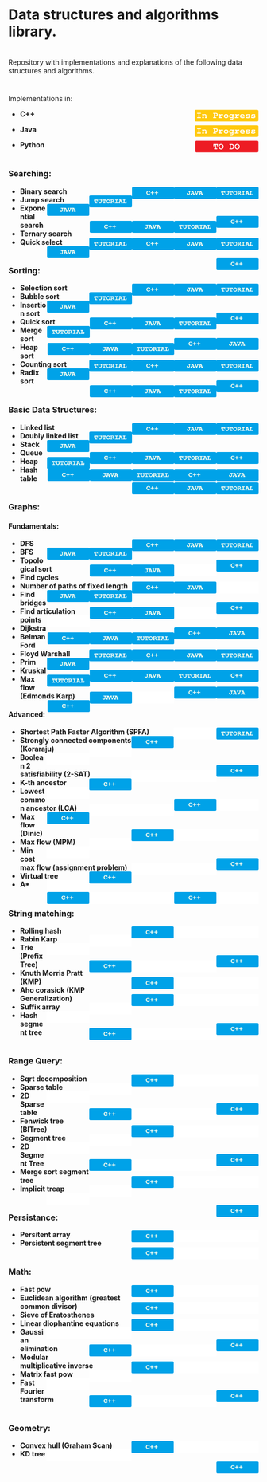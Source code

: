# Data structures and algorithms library.

<br>
Repository with implementations and explanations of the following data structures and algorithms.<br>

#

Implementations in:
- <p display="inline"> 
    <strong>C++</strong>
    <img height="24px" align="right" left="10px" src="https://github.com/mihail-m/CP-implementations/blob/master/resources/InProgress.png">
  </p>
- <p display="inline"> 
    <strong>Java</strong> 
    <img height="24px" align="right" src="https://github.com/mihail-m/CP-implementations/blob/master/resources/InProgress.png">
  </p>
- <p display="inline"> 
    <strong>Python<strong> 
    <img height="24px" align="right" src="https://github.com/mihail-m/CP-implementations/blob/master/resources/ToDo.png">
  </p>
#

### Searching:
  - Binary search <img height="24px" align="right" src="https://github.com/mihail-m/CP-implementations/blob/master/resources/tutorial.png"><img height="24px" align="right"  src="https://github.com/mihail-m/CP-implementations/blob/master/resources/java.png"><img height="24px" align="right" src="https://github.com/mihail-m/CP-implementations/blob/master/resources/C%2B%2B.png">
  - Jump search <img height="24px" align="right" src="https://github.com/mihail-m/CP-implementations/blob/master/resources/tutorial.png"><img height="24px" align="right"  src="https://github.com/mihail-m/CP-implementations/blob/master/resources/java.png"><img height="24px" align="right" src="https://github.com/mihail-m/CP-implementations/blob/master/resources/C%2B%2B.png">
  - Exponential search <img height="24px" align="right" src="https://github.com/mihail-m/CP-implementations/blob/master/resources/tutorial.png"><img height="24px" align="right"  src="https://github.com/mihail-m/CP-implementations/blob/master/resources/java.png"><img height="24px" align="right" src="https://github.com/mihail-m/CP-implementations/blob/master/resources/C%2B%2B.png">
  - Ternary search <img height="24px" align="right" src="https://github.com/mihail-m/CP-implementations/blob/master/resources/tutorial.png"><img height="24px" align="right"  src="https://github.com/mihail-m/CP-implementations/blob/master/resources/java.png"><img height="24px" align="right" src="https://github.com/mihail-m/CP-implementations/blob/master/resources/C%2B%2B.png">
  - Quick select <img height="24px" align="right" src="https://github.com/mihail-m/CP-implementations/blob/master/resources/tutorial.png"><img height="24px" align="right"  src="https://github.com/mihail-m/CP-implementations/blob/master/resources/java.png"><img height="24px" align="right" src="https://github.com/mihail-m/CP-implementations/blob/master/resources/C%2B%2B.png">
  
#

### Sorting:
  - Selection sort <img height="24px" align="right" src="https://github.com/mihail-m/CP-implementations/blob/master/resources/tutorial.png"><img height="24px" align="right"  src="https://github.com/mihail-m/CP-implementations/blob/master/resources/java.png"><img height="24px" align="right" src="https://github.com/mihail-m/CP-implementations/blob/master/resources/C%2B%2B.png">
  - Bubble sort <img height="24px" align="right" src="https://github.com/mihail-m/CP-implementations/blob/master/resources/tutorial.png"><img height="24px" align="right"  src="https://github.com/mihail-m/CP-implementations/blob/master/resources/java.png"><img height="24px" align="right" src="https://github.com/mihail-m/CP-implementations/blob/master/resources/C%2B%2B.png">
  - Insertion sort <img height="24px" align="right" src="https://github.com/mihail-m/CP-implementations/blob/master/resources/tutorial.png"><img height="24px" align="right"  src="https://github.com/mihail-m/CP-implementations/blob/master/resources/java.png"><img height="24px" align="right" src="https://github.com/mihail-m/CP-implementations/blob/master/resources/C%2B%2B.png">
  - Quick sort <img height="24px" align="right" src="https://github.com/mihail-m/CP-implementations/blob/master/resources/tutorial.png"><img height="24px" align="right"  src="https://github.com/mihail-m/CP-implementations/blob/master/resources/java.png"><img height="24px" align="right" src="https://github.com/mihail-m/CP-implementations/blob/master/resources/C%2B%2B.png">
  - Merge sort <img height="24px" align="right" src="https://github.com/mihail-m/CP-implementations/blob/master/resources/tutorial.png"><img height="24px" align="right"  src="https://github.com/mihail-m/CP-implementations/blob/master/resources/java.png"><img height="24px" align="right" src="https://github.com/mihail-m/CP-implementations/blob/master/resources/C%2B%2B.png">
  - Heap sort <img height="24px" align="right" src="https://github.com/mihail-m/CP-implementations/blob/master/resources/tutorial.png"><img height="24px" align="right"  src="https://github.com/mihail-m/CP-implementations/blob/master/resources/java.png"><img height="24px" align="right" src="https://github.com/mihail-m/CP-implementations/blob/master/resources/C%2B%2B.png">
  - Counting sort <img height="24px" align="right" src="https://github.com/mihail-m/CP-implementations/blob/master/resources/tutorial.png"><img height="24px" align="right"  src="https://github.com/mihail-m/CP-implementations/blob/master/resources/java.png"><img height="24px" align="right" src="https://github.com/mihail-m/CP-implementations/blob/master/resources/C%2B%2B.png">
  - Radix sort <img height="24px" align="right" src="https://github.com/mihail-m/CP-implementations/blob/master/resources/tutorial.png"><img height="24px" align="right"  src="https://github.com/mihail-m/CP-implementations/blob/master/resources/java.png"><img height="24px" align="right" src="https://github.com/mihail-m/CP-implementations/blob/master/resources/C%2B%2B.png">
  
#

### Basic Data Structures:
  - Linked list <img height="24px" align="right" src="https://github.com/mihail-m/CP-implementations/blob/master/resources/tutorial.png"><img height="24px" align="right"  src="https://github.com/mihail-m/CP-implementations/blob/master/resources/java.png"><img height="24px" align="right" src="https://github.com/mihail-m/CP-implementations/blob/master/resources/C%2B%2B.png">
  - Doubly linked list <img height="24px" align="right" src="https://github.com/mihail-m/CP-implementations/blob/master/resources/tutorial.png"><img height="24px" align="right"  src="https://github.com/mihail-m/CP-implementations/blob/master/resources/java.png"><img height="24px" align="right" src="https://github.com/mihail-m/CP-implementations/blob/master/resources/C%2B%2B.png">
  - Stack <img height="24px" align="right" src="https://github.com/mihail-m/CP-implementations/blob/master/resources/tutorial.png"><img height="24px" align="right"  src="https://github.com/mihail-m/CP-implementations/blob/master/resources/java.png"><img height="24px" align="right" src="https://github.com/mihail-m/CP-implementations/blob/master/resources/C%2B%2B.png">
  - Queue <img height="24px" align="right" src="https://github.com/mihail-m/CP-implementations/blob/master/resources/tutorial.png"><img height="24px" align="right"  src="https://github.com/mihail-m/CP-implementations/blob/master/resources/java.png"><img height="24px" align="right" src="https://github.com/mihail-m/CP-implementations/blob/master/resources/C%2B%2B.png">
  - Heap <img height="24px" align="right" src="https://github.com/mihail-m/CP-implementations/blob/master/resources/tutorial.png"><img height="24px" align="right"  src="https://github.com/mihail-m/CP-implementations/blob/master/resources/java.png"><img height="24px" align="right" src="https://github.com/mihail-m/CP-implementations/blob/master/resources/C%2B%2B.png">
  - Hash table <img height="24px" align="right" src="https://github.com/mihail-m/CP-implementations/blob/master/resources/tutorial.png"><img height="24px" align="right"  src="https://github.com/mihail-m/CP-implementations/blob/master/resources/java.png"><img height="24px" align="right" src="https://github.com/mihail-m/CP-implementations/blob/master/resources/C%2B%2B.png">
  
#

### Graphs:
#### Fundamentals:
  - DFS <img height="24px" align="right" src="https://github.com/mihail-m/CP-implementations/blob/master/resources/tutorial.png"><img height="24px" align="right"  src="https://github.com/mihail-m/CP-implementations/blob/master/resources/java.png"><img height="24px" align="right" src="https://github.com/mihail-m/CP-implementations/blob/master/resources/C%2B%2B.png">
  - BFS <img height="24px" align="right" src="https://github.com/mihail-m/CP-implementations/blob/master/resources/tutorial.png"><img height="24px" align="right"  src="https://github.com/mihail-m/CP-implementations/blob/master/resources/java.png"><img height="24px" align="right" src="https://github.com/mihail-m/CP-implementations/blob/master/resources/C%2B%2B.png">
  - Topological sort <img height="24px" align="right"  src="https://github.com/mihail-m/CP-implementations/blob/master/resources/emptyLabel.png"><img height="24px" align="right"  src="https://github.com/mihail-m/CP-implementations/blob/master/resources/java.png"><img height="24px" align="right" src="https://github.com/mihail-m/CP-implementations/blob/master/resources/C%2B%2B.png">
  - Find cycles <img height="24px" align="right"  src="https://github.com/mihail-m/CP-implementations/blob/master/resources/emptyLabel.png"><img height="24px" align="right"  src="https://github.com/mihail-m/CP-implementations/blob/master/resources/java.png"><img height="24px" align="right" src="https://github.com/mihail-m/CP-implementations/blob/master/resources/C%2B%2B.png">
  - Number of paths of fixed length <img height="24px" align="right" src="https://github.com/mihail-m/CP-implementations/blob/master/resources/tutorial.png"><img height="24px" align="right"  src="https://github.com/mihail-m/CP-implementations/blob/master/resources/java.png"><img height="24px" align="right" src="https://github.com/mihail-m/CP-implementations/blob/master/resources/C%2B%2B.png">
  - Find bridges <img height="24px" align="right"  src="https://github.com/mihail-m/CP-implementations/blob/master/resources/emptyLabel.png"><img height="24px" align="right"  src="https://github.com/mihail-m/CP-implementations/blob/master/resources/java.png"><img height="24px" align="right" src="https://github.com/mihail-m/CP-implementations/blob/master/resources/C%2B%2B.png">
  - Find articulation points <img height="24px" align="right"  src="https://github.com/mihail-m/CP-implementations/blob/master/resources/emptyLabel.png"><img height="24px" align="right"  src="https://github.com/mihail-m/CP-implementations/blob/master/resources/java.png"><img height="24px" align="right" src="https://github.com/mihail-m/CP-implementations/blob/master/resources/C%2B%2B.png">
  - Dijkstra <img height="24px" align="right" src="https://github.com/mihail-m/CP-implementations/blob/master/resources/tutorial.png"><img height="24px" align="right"  src="https://github.com/mihail-m/CP-implementations/blob/master/resources/java.png"><img height="24px" align="right" src="https://github.com/mihail-m/CP-implementations/blob/master/resources/C%2B%2B.png">
  - Belman Ford <img height="24px" align="right" src="https://github.com/mihail-m/CP-implementations/blob/master/resources/tutorial.png"><img height="24px" align="right"  src="https://github.com/mihail-m/CP-implementations/blob/master/resources/java.png"><img height="24px" align="right" src="https://github.com/mihail-m/CP-implementations/blob/master/resources/C%2B%2B.png">
  - Floyd Warshall <img height="24px" align="right" src="https://github.com/mihail-m/CP-implementations/blob/master/resources/tutorial.png"><img height="24px" align="right"  src="https://github.com/mihail-m/CP-implementations/blob/master/resources/java.png"><img height="24px" align="right" src="https://github.com/mihail-m/CP-implementations/blob/master/resources/C%2B%2B.png">
  - Prim <img height="24px" align="right" src="https://github.com/mihail-m/CP-implementations/blob/master/resources/tutorial.png"><img height="24px" align="right"  src="https://github.com/mihail-m/CP-implementations/blob/master/resources/java.png"><img height="24px" align="right" src="https://github.com/mihail-m/CP-implementations/blob/master/resources/C%2B%2B.png">
  - Kruskal <img height="24px" align="right" src="https://github.com/mihail-m/CP-implementations/blob/master/resources/tutorial.png"><img height="24px" align="right"  src="https://github.com/mihail-m/CP-implementations/blob/master/resources/java.png"><img height="24px" align="right" src="https://github.com/mihail-m/CP-implementations/blob/master/resources/C%2B%2B.png">
  - Max flow (Edmonds Karp) <img height="24px" align="right"  src="https://github.com/mihail-m/CP-implementations/blob/master/resources/emptyLabel.png"><img height="24px" align="right"  src="https://github.com/mihail-m/CP-implementations/blob/master/resources/java.png"><img height="24px" align="right" src="https://github.com/mihail-m/CP-implementations/blob/master/resources/C%2B%2B.png">

#### Advanced:
  - Shortest Path Faster Algorithm (SPFA) <img height="24px" align="right" src="https://github.com/mihail-m/CP-implementations/blob/master/resources/tutorial.png"><img height="24px" align="right"  src="https://github.com/mihail-m/CP-implementations/blob/master/resources/emptyLabel.png"><img height="24px" align="right" src="https://github.com/mihail-m/CP-implementations/blob/master/resources/C%2B%2B.png">
  - Strongly connected components (Koraraju) <img height="24px" align="right"  src="https://github.com/mihail-m/CP-implementations/blob/master/resources/emptyLabel.png"><img height="24px" align="right"  src="https://github.com/mihail-m/CP-implementations/blob/master/resources/emptyLabel.png"><img height="24px" align="right" src="https://github.com/mihail-m/CP-implementations/blob/master/resources/C%2B%2B.png">
  - Boolean 2 satisfiability (2-SAT) <img height="24px" align="right"  src="https://github.com/mihail-m/CP-implementations/blob/master/resources/emptyLabel.png"><img height="24px" align="right"  src="https://github.com/mihail-m/CP-implementations/blob/master/resources/emptyLabel.png"><img height="24px" align="right" src="https://github.com/mihail-m/CP-implementations/blob/master/resources/C%2B%2B.png">
  - K-th ancestor <img height="24px" align="right"  src="https://github.com/mihail-m/CP-implementations/blob/master/resources/emptyLabel.png"><img height="24px" align="right"  src="https://github.com/mihail-m/CP-implementations/blob/master/resources/emptyLabel.png"><img height="24px" align="right" src="https://github.com/mihail-m/CP-implementations/blob/master/resources/C%2B%2B.png">
  - Lowest common ancestor (LCA) <img height="24px" align="right"  src="https://github.com/mihail-m/CP-implementations/blob/master/resources/emptyLabel.png"><img height="24px" align="right"  src="https://github.com/mihail-m/CP-implementations/blob/master/resources/emptyLabel.png"><img height="24px" align="right" src="https://github.com/mihail-m/CP-implementations/blob/master/resources/C%2B%2B.png">
  - Max flow (Dinic) <img height="24px" align="right"  src="https://github.com/mihail-m/CP-implementations/blob/master/resources/emptyLabel.png"><img height="24px" align="right"  src="https://github.com/mihail-m/CP-implementations/blob/master/resources/emptyLabel.png"><img height="24px" align="right" src="https://github.com/mihail-m/CP-implementations/blob/master/resources/C%2B%2B.png">
  - Max flow (MPM) <img height="24px" align="right"  src="https://github.com/mihail-m/CP-implementations/blob/master/resources/emptyLabel.png"><img height="24px" align="right"  src="https://github.com/mihail-m/CP-implementations/blob/master/resources/emptyLabel.png"><img height="24px" align="right" src="https://github.com/mihail-m/CP-implementations/blob/master/resources/C%2B%2B.png">
  - Min cost max flow (assignment problem) <img height="24px" align="right"  src="https://github.com/mihail-m/CP-implementations/blob/master/resources/emptyLabel.png"><img height="24px" align="right"  src="https://github.com/mihail-m/CP-implementations/blob/master/resources/emptyLabel.png"><img height="24px" align="right" src="https://github.com/mihail-m/CP-implementations/blob/master/resources/C%2B%2B.png">
  - Virtual tree <img height="24px" align="right"  src="https://github.com/mihail-m/CP-implementations/blob/master/resources/emptyLabel.png"><img height="24px" align="right"  src="https://github.com/mihail-m/CP-implementations/blob/master/resources/emptyLabel.png"><img height="24px" align="right" src="https://github.com/mihail-m/CP-implementations/blob/master/resources/C%2B%2B.png">
  - A* <img height="24px" align="right"  src="https://github.com/mihail-m/CP-implementations/blob/master/resources/emptyLabel.png"><img height="24px" align="right"  src="https://github.com/mihail-m/CP-implementations/blob/master/resources/emptyLabel.png"><img height="24px" align="right" src="https://github.com/mihail-m/CP-implementations/blob/master/resources/C%2B%2B.png">
  
#

### String matching:
  - Rolling hash <img height="24px" align="right"  src="https://github.com/mihail-m/CP-implementations/blob/master/resources/emptyLabel.png"><img height="24px" align="right"  src="https://github.com/mihail-m/CP-implementations/blob/master/resources/emptyLabel.png"><img height="24px" align="right" src="https://github.com/mihail-m/CP-implementations/blob/master/resources/C%2B%2B.png">
  - Rabin Karp <img height="24px" align="right"  src="https://github.com/mihail-m/CP-implementations/blob/master/resources/emptyLabel.png"><img height="24px" align="right"  src="https://github.com/mihail-m/CP-implementations/blob/master/resources/emptyLabel.png"><img height="24px" align="right" src="https://github.com/mihail-m/CP-implementations/blob/master/resources/C%2B%2B.png">
  - Trie (Prefix Tree) <img height="24px" align="right"  src="https://github.com/mihail-m/CP-implementations/blob/master/resources/emptyLabel.png"><img height="24px" align="right"  src="https://github.com/mihail-m/CP-implementations/blob/master/resources/emptyLabel.png"><img height="24px" align="right" src="https://github.com/mihail-m/CP-implementations/blob/master/resources/C%2B%2B.png">
  - Knuth Morris Pratt (KMP) <img height="24px" align="right"  src="https://github.com/mihail-m/CP-implementations/blob/master/resources/emptyLabel.png"><img height="24px" align="right"  src="https://github.com/mihail-m/CP-implementations/blob/master/resources/emptyLabel.png"><img height="24px" align="right" src="https://github.com/mihail-m/CP-implementations/blob/master/resources/C%2B%2B.png">
  - Aho corasick (KMP Generalization) <img height="24px" align="right"  src="https://github.com/mihail-m/CP-implementations/blob/master/resources/emptyLabel.png"><img height="24px" align="right"  src="https://github.com/mihail-m/CP-implementations/blob/master/resources/emptyLabel.png"><img height="24px" align="right" src="https://github.com/mihail-m/CP-implementations/blob/master/resources/C%2B%2B.png">
  - Suffix array <img height="24px" align="right"  src="https://github.com/mihail-m/CP-implementations/blob/master/resources/emptyLabel.png"><img height="24px" align="right"  src="https://github.com/mihail-m/CP-implementations/blob/master/resources/emptyLabel.png"><img height="24px" align="right" src="https://github.com/mihail-m/CP-implementations/blob/master/resources/C%2B%2B.png">
  - Hash segment tree <img height="24px" align="right"  src="https://github.com/mihail-m/CP-implementations/blob/master/resources/emptyLabel.png"><img height="24px" align="right"  src="https://github.com/mihail-m/CP-implementations/blob/master/resources/emptyLabel.png"><img height="24px" align="right" src="https://github.com/mihail-m/CP-implementations/blob/master/resources/C%2B%2B.png">
  
#

### Range Query:
  - Sqrt decomposition <img height="24px" align="right"  src="https://github.com/mihail-m/CP-implementations/blob/master/resources/emptyLabel.png"><img height="24px" align="right"  src="https://github.com/mihail-m/CP-implementations/blob/master/resources/emptyLabel.png"><img height="24px" align="right" src="https://github.com/mihail-m/CP-implementations/blob/master/resources/C%2B%2B.png">
  - Sparse table <img height="24px" align="right"  src="https://github.com/mihail-m/CP-implementations/blob/master/resources/emptyLabel.png"><img height="24px" align="right"  src="https://github.com/mihail-m/CP-implementations/blob/master/resources/emptyLabel.png"><img height="24px" align="right" src="https://github.com/mihail-m/CP-implementations/blob/master/resources/C%2B%2B.png">
  - 2D Sparse table <img height="24px" align="right"  src="https://github.com/mihail-m/CP-implementations/blob/master/resources/emptyLabel.png"><img height="24px" align="right"  src="https://github.com/mihail-m/CP-implementations/blob/master/resources/emptyLabel.png"><img height="24px" align="right" src="https://github.com/mihail-m/CP-implementations/blob/master/resources/C%2B%2B.png">
  - Fenwick tree (BITree) <img height="24px" align="right"  src="https://github.com/mihail-m/CP-implementations/blob/master/resources/emptyLabel.png"><img height="24px" align="right"  src="https://github.com/mihail-m/CP-implementations/blob/master/resources/emptyLabel.png"><img height="24px" align="right" src="https://github.com/mihail-m/CP-implementations/blob/master/resources/C%2B%2B.png">
  - Segment tree <img height="24px" align="right"  src="https://github.com/mihail-m/CP-implementations/blob/master/resources/emptyLabel.png"><img height="24px" align="right"  src="https://github.com/mihail-m/CP-implementations/blob/master/resources/emptyLabel.png"><img height="24px" align="right" src="https://github.com/mihail-m/CP-implementations/blob/master/resources/C%2B%2B.png">
  - 2D Segment Tree <img height="24px" align="right"  src="https://github.com/mihail-m/CP-implementations/blob/master/resources/emptyLabel.png"><img height="24px" align="right"  src="https://github.com/mihail-m/CP-implementations/blob/master/resources/emptyLabel.png"><img height="24px" align="right" src="https://github.com/mihail-m/CP-implementations/blob/master/resources/C%2B%2B.png">
  - Merge sort segment tree <img height="24px" align="right"  src="https://github.com/mihail-m/CP-implementations/blob/master/resources/emptyLabel.png"><img height="24px" align="right"  src="https://github.com/mihail-m/CP-implementations/blob/master/resources/emptyLabel.png"><img height="24px" align="right" src="https://github.com/mihail-m/CP-implementations/blob/master/resources/C%2B%2B.png">
  - Implicit treap <img height="24px" align="right"  src="https://github.com/mihail-m/CP-implementations/blob/master/resources/emptyLabel.png"><img height="24px" align="right"  src="https://github.com/mihail-m/CP-implementations/blob/master/resources/emptyLabel.png"><img height="24px" align="right" src="https://github.com/mihail-m/CP-implementations/blob/master/resources/C%2B%2B.png">
  
#

### Persistance:
  - Persitent array <img height="24px" align="right"  src="https://github.com/mihail-m/CP-implementations/blob/master/resources/emptyLabel.png"><img height="24px" align="right"  src="https://github.com/mihail-m/CP-implementations/blob/master/resources/emptyLabel.png"><img height="24px" align="right" src="https://github.com/mihail-m/CP-implementations/blob/master/resources/C%2B%2B.png">
  - Persistent segment tree <img height="24px" align="right"  src="https://github.com/mihail-m/CP-implementations/blob/master/resources/emptyLabel.png"><img height="24px" align="right"  src="https://github.com/mihail-m/CP-implementations/blob/master/resources/emptyLabel.png"><img height="24px" align="right" src="https://github.com/mihail-m/CP-implementations/blob/master/resources/C%2B%2B.png">
  
#

### Math:
  - Fast pow <img height="24px" align="right"  src="https://github.com/mihail-m/CP-implementations/blob/master/resources/emptyLabel.png"><img height="24px" align="right"  src="https://github.com/mihail-m/CP-implementations/blob/master/resources/emptyLabel.png"><img height="24px" align="right" src="https://github.com/mihail-m/CP-implementations/blob/master/resources/C%2B%2B.png">
  - Euclidean algorithm (greatest common divisor) <img height="24px" align="right"  src="https://github.com/mihail-m/CP-implementations/blob/master/resources/emptyLabel.png"><img height="24px" align="right"  src="https://github.com/mihail-m/CP-implementations/blob/master/resources/emptyLabel.png"><img height="24px" align="right" src="https://github.com/mihail-m/CP-implementations/blob/master/resources/C%2B%2B.png">
  - Sieve of Eratosthenes <img height="24px" align="right"  src="https://github.com/mihail-m/CP-implementations/blob/master/resources/emptyLabel.png"><img height="24px" align="right"  src="https://github.com/mihail-m/CP-implementations/blob/master/resources/emptyLabel.png"><img height="24px" align="right" src="https://github.com/mihail-m/CP-implementations/blob/master/resources/C%2B%2B.png">
  - Linear diophantine equations <img height="24px" align="right"  src="https://github.com/mihail-m/CP-implementations/blob/master/resources/emptyLabel.png"><img height="24px" align="right"  src="https://github.com/mihail-m/CP-implementations/blob/master/resources/emptyLabel.png"><img height="24px" align="right" src="https://github.com/mihail-m/CP-implementations/blob/master/resources/C%2B%2B.png">
  - Gaussian elimination <img height="24px" align="right"  src="https://github.com/mihail-m/CP-implementations/blob/master/resources/emptyLabel.png"><img height="24px" align="right"  src="https://github.com/mihail-m/CP-implementations/blob/master/resources/emptyLabel.png"><img height="24px" align="right" src="https://github.com/mihail-m/CP-implementations/blob/master/resources/C%2B%2B.png">
  - Modular multiplicative inverse <img height="24px" align="right"  src="https://github.com/mihail-m/CP-implementations/blob/master/resources/emptyLabel.png"><img height="24px" align="right"  src="https://github.com/mihail-m/CP-implementations/blob/master/resources/emptyLabel.png"><img height="24px" align="right" src="https://github.com/mihail-m/CP-implementations/blob/master/resources/C%2B%2B.png">
  - Matrix fast pow <img height="24px" align="right"  src="https://github.com/mihail-m/CP-implementations/blob/master/resources/emptyLabel.png"><img height="24px" align="right"  src="https://github.com/mihail-m/CP-implementations/blob/master/resources/emptyLabel.png"><img height="24px" align="right" src="https://github.com/mihail-m/CP-implementations/blob/master/resources/C%2B%2B.png">
  - Fast Fourier transform <img height="24px" align="right"  src="https://github.com/mihail-m/CP-implementations/blob/master/resources/emptyLabel.png"><img height="24px" align="right"  src="https://github.com/mihail-m/CP-implementations/blob/master/resources/emptyLabel.png"><img height="24px" align="right" src="https://github.com/mihail-m/CP-implementations/blob/master/resources/C%2B%2B.png">
#

### Geometry:
  - Convex hull (Graham Scan) <img height="24px" align="right"  src="https://github.com/mihail-m/CP-implementations/blob/master/resources/emptyLabel.png"><img height="24px" align="right"  src="https://github.com/mihail-m/CP-implementations/blob/master/resources/emptyLabel.png"><img height="24px" align="right" src="https://github.com/mihail-m/CP-implementations/blob/master/resources/C%2B%2B.png">
  - KD tree <img height="24px" align="right"  src="https://github.com/mihail-m/CP-implementations/blob/master/resources/emptyLabel.png"><img height="24px" align="right"  src="https://github.com/mihail-m/CP-implementations/blob/master/resources/emptyLabel.png"><img height="24px" align="right" src="https://github.com/mihail-m/CP-implementations/blob/master/resources/C%2B%2B.png">
